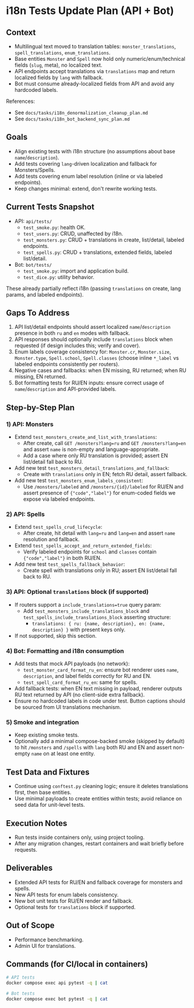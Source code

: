 # i18n Tests Update Plan (API + Bot)

## Context
- Multilingual text moved to translation tables: `monster_translations`, `spell_translations`, `enum_translations`.
- Base entities `Monster` and `Spell` now hold only numeric/enum/technical fields (`slug`, meta), no localized text.
- API endpoints accept translations via `translations` map and return localized fields by `lang` with fallback.
- Bot must consume already-localized fields from API and avoid any hardcoded labels.

References:
- See `docs/tasks/i18n_denormalization_cleanup_plan.md`
- See `docs/tasks/i18n_bot_backend_sync_plan.md`

## Goals
- Align existing tests with i18n structure (no assumptions about base `name`/`description`).
- Add tests covering `lang`-driven localization and fallback for Monsters/Spells.
- Add tests covering enum label resolution (inline or via labeled endpoints).
- Keep changes minimal: extend, don't rewrite working tests.

## Current Tests Snapshot
- API: `api/tests/`
  - `test_smoke.py`: health OK.
  - `test_users.py`: CRUD, unaffected by i18n.
  - `test_monsters.py`: CRUD + translations in create, list/detail, labeled endpoints.
  - `test_spells.py`: CRUD + translations, extended fields, labeled list/detail.
- Bot: `bot/tests/`
  - `test_smoke.py`: import and application build.
  - `test_dice.py`: utility behavior.

These already partially reflect i18n (passing `translations` on create, lang params, and labeled endpoints).

## Gaps To Address
1. API list/detail endpoints should assert localized `name`/`description` presence in both `ru` and `en` modes with fallback.
2. API responses should optionally include `translations` block when requested (if design includes this; verify and cover).
3. Enum labels coverage consistency for: `Monster.cr`, `Monster.size`, `Monster.type`, `Spell.school`, `Spell.classes` (choose inline `*_label` vs labeled endpoints consistently per routers).
4. Negative cases and fallbacks: when EN missing, RU returned; when RU missing, EN returned.
5. Bot formatting tests for RU/EN inputs: ensure correct usage of `name`/`description` and API-provided labels.

## Step-by-Step Plan

### 1) API: Monsters
- Extend `test_monsters_create_and_list_with_translations`:
  - After create, call `GET /monsters?lang=ru` and `GET /monsters?lang=en` and assert `name` is non-empty and language-appropriate.
  - Add a case where only RU translation is provided; assert EN list/detail fall back to RU.
- Add new test `test_monsters_detail_translations_and_fallback`:
  - Create with `translations` only in EN; fetch RU detail, assert fallback.
- Add new test `test_monsters_enum_labels_consistent`:
  - Use `/monsters/labeled` and `/monsters/{id}/labeled` for RU/EN and assert presence of `{"code","label"}` for enum-coded fields we expose via labeled endpoints.

### 2) API: Spells
- Extend `test_spells_crud_lifecycle`:
  - After create, hit detail with `lang=ru` and `lang=en` and assert `name` resolution and fallback.
- Extend `test_spells_accept_and_return_extended_fields`:
  - Verify labeled endpoints for `school` and `classes` contain `{"code","label"}` in both RU/EN.
- Add new test `test_spells_fallback_behavior`:
  - Create spell with translations only in RU; assert EN list/detail fall back to RU.

### 3) API: Optional `translations` block (if supported)
- If routers support a `include_translations=true` query param:
  - Add `test_monsters_include_translations_block` and `test_spells_include_translations_block` asserting structure:
    - `translations: { ru: {name, description}, en: {name, description} }` with present keys only.
- If not supported, skip this section.

### 4) Bot: Formatting and i18n consumption
- Add tests that mock API payloads (no network):
  - `test_monster_card_format_ru_en`: ensure bot renderer uses `name`, `description`, and label fields correctly for RU and EN.
  - `test_spell_card_format_ru_en`: same for spells.
- Add fallback tests: when EN text missing in payload, renderer outputs RU text returned by API (no client-side extra fallback).
- Ensure no hardcoded labels in code under test. Button captions should be sourced from UI translations mechanism.

### 5) Smoke and integration
- Keep existing smoke tests.
- Optionally add a minimal compose-backed smoke (skipped by default) to hit `/monsters` and `/spells` with `lang` both RU and EN and assert non-empty `name` on at least one entity.

## Test Data and Fixtures
- Continue using `conftest.py` cleaning logic; ensure it deletes translations first, then base entities.
- Use minimal payloads to create entities within tests; avoid reliance on seed data for unit-level tests.

## Execution Notes
- Run tests inside containers only, using project tooling.
- After any migration changes, restart containers and wait briefly before requests.

## Deliverables
- Extended API tests for RU/EN and fallback coverage for monsters and spells.
- New API tests for enum labels consistency.
- New bot unit tests for RU/EN render and fallback.
- Optional tests for `translations` block if supported.

## Out of Scope
- Performance benchmarking.
- Admin UI for translations.

## Commands (for CI/local in containers)
```bash
# API tests
docker compose exec api pytest -q | cat

# Bot tests
docker compose exec bot pytest -q | cat
```
